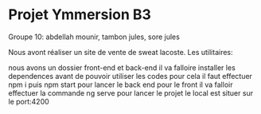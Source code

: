 ﻿# Projet Ymmersion B3 

Groupe 10:
abdellah mounir, tambon jules, sore jules

Nous avont réaliser un site de vente de sweat lacoste. 
Les utilitaires: 

nous avons un dossier front-end et back-end 
il va falloire installer les dependences avant de pouvoir utiliser les codes pour cela il faut effectuer 
npm i puis npm start pour lancer le back end 
pour le front il va falloir effectuer la commande ng serve pour lancer le projet 
le local est situer sur le port:4200
